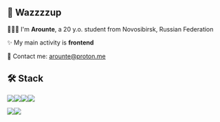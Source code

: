 ## 🥴 **Wazzzzup**

🧑🏼‍💻 I'm **Arounte**, a 20 y.o. student from Novosibirsk, Russian Federation

✨ My main activity is **frontend**

💌 Contact me: [arounte@proton.me](mailto:arounte@proton.me)


## 🛠 Stack

<img src="https://img.shields.io/badge/HTML5-E34F26?style=for-the-badge&logo=html5&logoColor=white"><img src="https://img.shields.io/badge/CSS3-1572B6?style=for-the-badge&logo=css3&logoColor=white"><img src="https://img.shields.io/badge/JavaScript-323330?style=for-the-badge&logo=javascript&logoColor=F7DF1E"><img src="https://img.shields.io/badge/Vue.js-35495E?style=for-the-badge&logo=vuedotjs&logoColor=4FC08D">

<img src="https://img.shields.io/badge/Python-FFD43B?style=for-the-badge&logo=python&logoColor=blue"><img src="https://img.shields.io/badge/Django-092E20?style=for-the-badge&logo=django&logoColor=green">
